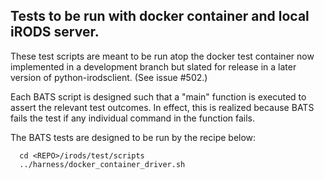 Tests to be run with docker container and local iRODS server.
-------------------------------------------------------------

These test scripts are meant to be run atop the docker test container
now implemented in a development branch but slated for release in a later version
of python-irodsclient.  (See issue #502.)

Each BATS script is designed such that a "main" function is executed to assert
the relevant test outcomes.  In effect, this is realized because BATS fails the
test if any individual command in the function fails.

The BATS tests are designed to be run by the recipe below:

```
  cd <REPO>/irods/test/scripts
  ../harness/docker_container_driver.sh
```

